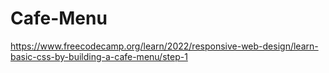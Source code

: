 # Cafe-Menu
https://www.freecodecamp.org/learn/2022/responsive-web-design/learn-basic-css-by-building-a-cafe-menu/step-1

